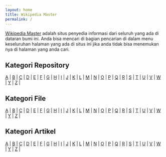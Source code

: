 ```yaml
---
layout: home
title: Wikipedia Master
permalink: /
---
```


[Wikipedia Master](/wiki/) adalah situs penyedia informasi dari seluruh yang ada di dataran bumi ini.
Anda bisa mencari di bagian pencarian di dalam menu keseluruhan halaman yang ada di situs ini jika anda tidak bisa menemukan nya di halaman yang anda cari.

## Kategori Repository

[A][Rep-A] | [B][Rep-B] | [C][Rep-C] | [D][Rep-D] | [E][Rep-E] |
[F][Rep-F] | [G][Rep-G] | [H][Rep-H] | [I][Rep-I] | [J][Rep-J] |
[K][Rep-K] | [L][Rep-L] | [M][Rep-M] | [N][Rep-N] | [O][Rep-O] |
[P][Rep-P] | [Q][Rep-Q] | [R][Rep-R] | [S][Rep-S] | [T][Rep-T] |
[U][Rep-U] | [V][Rep-V] | [W][Rep-W] | [Y][Rep-Y] | [Z][Rep-Z] |

## Kategori File

[A][File-A] | [B][File-B] | [C][File-C] | [D][File-D] | [E][File-E] |
[F][File-F] | [G][File-G] | [H][File-H] | [I][File-I] | [J][File-J] |
[K][File-K] | [L][File-L] | [M][File-M] | [N][File-N] | [O][File-O] |
[P][File-P] | [Q][File-Q] | [R][File-R] | [S][File-S] | [T][File-T] |
[U][File-U] | [V][File-V] | [W][File-W] | [Y][File-Y] | [Z][File-Z] |

## Kategori Artikel

[A][Art-A] | [B][Art-B] | [C][Art-C] | [D][Art-D] | [E][Art-E] |
[F][Art-F] | [G][Art-G] | [H][Art-H] | [I][Art-I] | [J][Art-J] |
[K][Art-K] | [L][Art-L] | [M][Art-M] | [N][Art-N] | [O][Art-O] |
[P][Art-P] | [Q][Art-Q] | [R][Art-R] | [S][Art-S] | [T][Art-T] |
[U][Art-U] | [V][Art-V] | [W][Art-W] | [Y][Art-Y] | [Z][Art-Z] |

[Rep-A]: /wiki/
[Rep-B]: /wiki/
[Rep-C]: /wiki/
[Rep-D]: /wiki/
[Rep-E]: /wiki/
[Rep-F]: /wiki/
[Rep-G]: /wiki/
[Rep-H]: /wiki/
[Rep-I]: /wiki/
[Rep-J]: /wiki/
[Rep-K]: /wiki/
[Rep-L]: /wiki/
[Rep-M]: /wiki/
[Rep-N]: /wiki/
[Rep-O]: /wiki/
[Rep-P]: /wiki/
[Rep-Q]: /wiki/
[Rep-R]: /wiki/
[Rep-S]: /wiki/
[Rep-T]: /wiki/
[Rep-U]: /wiki/
[Rep-V]: /wiki/
[Rep-W]: /wiki/
[Rep-X]: /wiki/
[Rep-Y]: /wiki/
[Rep-Z]: /wiki/

[File-A]: /wiki/
[File-B]: /wiki/
[File-C]: /wiki/
[File-D]: /wiki/
[File-E]: /wiki/
[File-F]: /wiki/
[File-G]: /wiki/
[File-H]: /wiki/
[File-I]: /wiki/
[File-J]: /wiki/
[File-K]: /wiki/
[File-L]: /wiki/
[File-M]: /wiki/
[File-N]: /wiki/
[File-O]: /wiki/
[File-P]: /wiki/
[File-Q]: /wiki/
[File-R]: /wiki/
[File-S]: /wiki/
[File-T]: /wiki/
[File-U]: /wiki/
[File-V]: /wiki/
[File-W]: /wiki/
[File-X]: /wiki/
[File-Y]: /wiki/
[File-Z]: /wiki/

[Art-A]: /wiki/
[Art-B]: /wiki/
[Art-C]: /wiki/
[Art-D]: /wiki/
[Art-E]: /wiki/
[Art-F]: /wiki/
[Art-G]: /wiki/
[Art-H]: /wiki/
[Art-I]: /wiki/
[Art-J]: /wiki/
[Art-K]: /wiki/
[Art-L]: /wiki/
[Art-M]: /wiki/
[Art-N]: /wiki/
[Art-O]: /wiki/
[Art-P]: /wiki/
[Art-Q]: /wiki/
[Art-R]: /wiki/
[Art-S]: /wiki/
[Art-T]: /wiki/
[Art-U]: /wiki/
[Art-V]: /wiki/
[Art-W]: /wiki/
[Art-X]: /wiki/
[Art-Y]: /wiki/
[Art-Z]: /wiki/